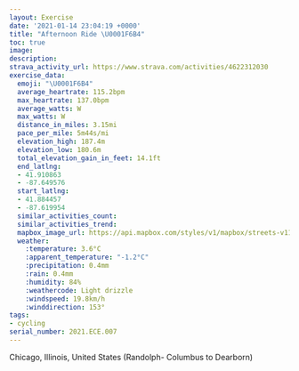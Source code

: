 ```yaml
---
layout: Exercise
date: '2021-01-14 23:04:19 +0000'
title: "Afternoon Ride \U0001F6B4"
toc: true
image:
description:
strava_activity_url: https://www.strava.com/activities/4622312030
exercise_data:
  emoji: "\U0001F6B4"
  average_heartrate: 115.2bpm
  max_heartrate: 137.0bpm
  average_watts: W
  max_watts: W
  distance_in_miles: 3.15mi
  pace_per_mile: 5m44s/mi
  elevation_high: 187.4m
  elevation_low: 180.6m
  total_elevation_gain_in_feet: 14.1ft
  end_latlng:
  - 41.910863
  - -87.649576
  start_latlng:
  - 41.884457
  - -87.619954
  similar_activities_count:
  similar_activities_trend:
  mapbox_image_url: https://api.mapbox.com/styles/v1/mapbox/streets-v11/static/path-5+787af2-1.0(yps~FvgxuO%3FCe%40ZSD%3FPFLEJ%3FHECLJJANFCFDJEJE~%40%3FlAS%60%40CR%3FPBPCLHd%40%3FRHt%40FFFVCL%40%5CEn%40CLDh%40SpA%3FNFNBn%40GBTX%3FFBCB%40GNHDC%3F%40CANHn%40%40%3FOXIFAIK~%40D%5EEJ%40JTl%40ARLJ%3FVKN%5DCFTBp%40TXPbAIN%40HDMH%60%40BHCLDLMZHP%40%5C%40DS%40GHI%3FD%3F%3F%40EAFDLZ%40JBEAECPGX%3FLB%5EFLB%60%40DNA%60%40HPENMHDHF%5CVb%40%3FXHHM%5EHR%3Fr%40O%5EM%3FSC%40%40EBEAEB%3FTSVCL%40%5EF%3FLNBHDt%40BH%3FPDF%40TLp%40APBRGRCb%40EJ%3FJIH%5D%40QDAJGD_AHKXAA%5BAYFSC%40PUa%40ELMRi%40%3F_%40YUFUIUDOE%7D%40i%40O%3FOB%5DAGBUAYFKC%7D%40%40EAc%40%3F%7B%40Pm%40EMPUDM%3FSKKK%7DA%40o%40Gy%40BMIYAs%40B%5DESBMCCEFDABF%40A%40%40%40OCg%40Fs%40CIBYC%7BA%40k%40CED%5BIWAIDW%3Fo%40Hu%40CgBBw%40LE%3FECAFg%40A%7B%40B_AGg%40BSFOA%3FCSDi%40%40CDOCe%40C%5BJe%40M%5D%3FMCEGYBWCDBA%40F%40C%40BBIBgA%40m%40Ac%40Ga%40%40%5BFQAi%40GGBSGE%3FCFaA%40YLI%40CGOEq%40DE%40a%40IQFWDkDCCDG%3FUEK%40CB%3FFF%3FWCi%40%40KCYBQCcBDYES%3FIBq%40%3Fc%40EEDK%40UEM%40%5DJm%40GmBF_%40DIADEEE%3FBg%40J%40DGCHFQIBx%40D%5E%40fAG%5E%3FTEPAb%40Fb%40%40lAANNjBBLKlAAh%40DRCLBRALGHDx%40Ah%40D%60%40Cj%40A%3FCJ%3FRBFCN%3FZGVD%5CE%60%40DTAl%40Bf%40EnADx%40A%5C%5Bp%40aBfCa%40v%40i%40r%40Wn%40%5B%5Cq%40dAm%40x%40qFtI%5Db%40gAdBm%40x%40%7D%40xAk%40dAcAzAIReCtDm%40hAQReBfCeBvCYZU%60%40KD%40CC%40PPHBFLC%40AA%40BFEAB%3FCILSN%3FCA%40G%40),pin-s-s+e5b22e(-87.61996,41.88445),pin-s-f+89ae00(-87.64958,41.910860000000056)/auto/800x800?access_token=pk.eyJ1Ijoiam9zaGJlY2ttYW4iLCJhIjoiY205eWR2aDd1MWZ6djJrbXc4a3M0bWZleiJ9.XiG9OWkNcZk2QzjJbxLB4A
  weather:
    :temperature: 3.6°C
    :apparent_temperature: "-1.2°C"
    :precipitation: 0.4mm
    :rain: 0.4mm
    :humidity: 84%
    :weathercode: Light drizzle
    :windspeed: 19.8km/h
    :winddirection: 153°
tags:
- cycling
serial_number: 2021.ECE.007
---
```

Chicago, Illinois, United States (Randolph- Columbus to Dearborn)
